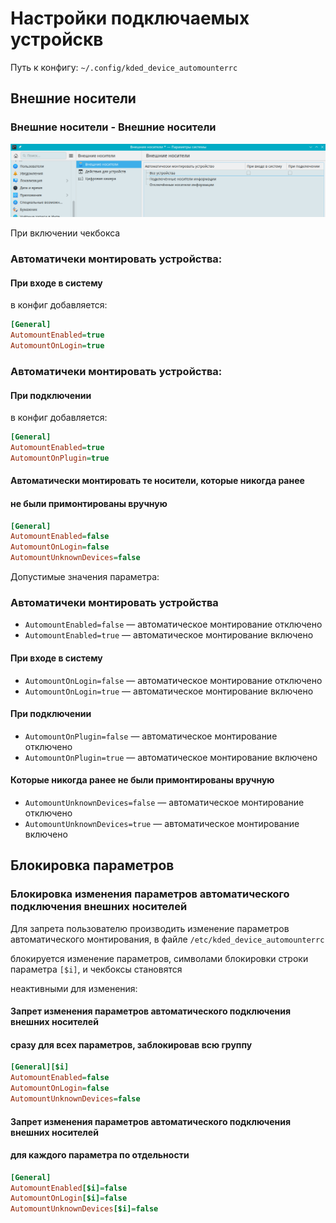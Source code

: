 # Настройки подключаемых устройскв

Путь к конфигу: `~/.config/kded_device_automounterrc`

## Внешние носители

### Внешние носители - Внешние носители

![""](../img/20230713_150016.png "")

При включении чекбокса

### Автоматичеки монтировать устройства:

#### При входе в систему

в конфиг добавляется:

```ini
[General]
AutomountEnabled=true
AutomountOnLogin=true
```
### Автоматичеки монтировать устройства:

#### При подключении

в конфиг добавляется:

```ini
[General]
AutomountEnabled=true
AutomountOnPlugin=true
```

#### Автоматически монтировать те носители, которые никогда ранее

#### не были примонтированы вручную

```ini
[General]
AutomountEnabled=false
AutomountOnLogin=false
AutomountUnknownDevices=false
```

Допустимые значения параметра:

### Автоматичеки монтировать устройства

* `AutomountEnabled=false` — автоматическое монтирование отключено
* `AutomountEnabled=true` — автоматическое монтирование включено

#### При входе в систему

* `AutomountOnLogin=false` — автоматическое монтирование отключено
* `AutomountOnLogin=true` — автоматическое монтирование включено

#### При подключении

* `AutomountOnPlugin=false` — автоматическое монтирование отключено
* `AutomountOnPlugin=true` — автоматическое монтирование включено

#### Которые никогда ранее не были примонтированы вручную

* `AutomountUnknownDevices=false` — автоматическое монтирование отключено
* `AutomountUnknownDevices=true` — автоматическое монтирование включено

## Блокировка параметров

### Блокировка изменения параметров автоматического подключения внешних носителей

Для запрета пользователю производить изменение параметров автоматического монтирования, в файле `/etc/kded_device_automounterrc`

блокируется изменение параметров, символами блокировки строки параметра `[$i]`, и чекбоксы становятся

неактивными для изменения:

#### Запрет изменения параметров автоматического подключения внешних носителей

#### сразу для всех параметров, заблокировав всю группу

```ini
[General][$i]
AutomountEnabled=false
AutomountOnLogin=false
AutomountUnknownDevices=false
```

#### Запрет изменения параметров автоматического подключения внешних носителей

#### для каждого параметра по отдельности

```ini
[General]
AutomountEnabled[$i]=false
AutomountOnLogin[$i]=false
AutomountUnknownDevices[$i]=false
```

